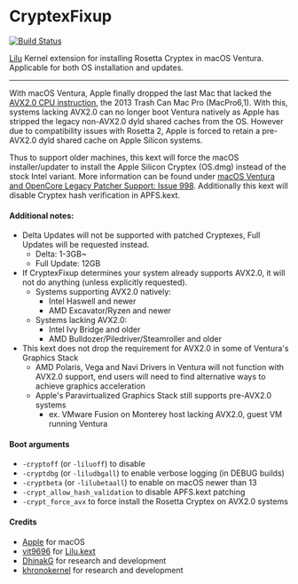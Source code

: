 CryptexFixup
==============

[![Build Status](https://github.com/acidanthera/CryptexFixup/workflows/CI/badge.svg?branch=master)](https://github.com/khronokernel/CryptexFixup/actions)

[Lilu](https://github.com/acidanthera/Lilu) Kernel extension for installing Rosetta Cryptex in macOS Ventura. Applicable for both OS installation and updates.

----------

With macOS Ventura, Apple finally dropped the last Mac that lacked the [AVX2.0 CPU instruction](https://en.wikipedia.org/wiki/Advanced_Vector_Extensions#Advanced_Vector_Extensions_2), the 2013 Trash Can Mac Pro (MacPro6,1). With this, systems lacking AVX2.0 can no longer boot Ventura natively as Apple has stripped the legacy non-AVX2.0 dyld shared caches from the OS. However due to compatibility issues with Rosetta 2, Apple is forced to retain a pre-AVX2.0 dyld shared cache on Apple Silicon systems.

Thus to support older machines, this kext will force the macOS installer/updater to install the Apple Silicon Cryptex (OS.dmg) instead of the stock Intel variant. More information can be found under [macOS Ventura and OpenCore Legacy Patcher Support: Issue 998](https://github.com/dortania/OpenCore-Legacy-Patcher/issues/998). Additionally this kext will disable Cryptex hash verification in APFS.kext.


#### Additional notes:

- Delta Updates will not be supported with patched Cryptexes, Full Updates will be requested instead.
  - Delta: 1-3GB~
  - Full Update: 12GB
- If CryptexFixup determines your system already supports AVX2.0, it will not do anything (unless explicitly requested).
  - Systems supporting AVX2.0 natively:
    - Intel Haswell and newer
    - AMD Excavator/Ryzen and newer
  - Systems lacking AVX2.0:
    - Intel Ivy Bridge and older
    - AMD Bulldozer/Piledriver/Steamroller and older
- This kext does not drop the requirement for AVX2.0 in some of Ventura's Graphics Stack
  - AMD Polaris, Vega and Navi Drivers in Ventura will not function with AVX2.0 support, end users will need to find alternative ways to achieve graphics acceleration
  - Apple's Paravirtualized Graphics Stack still supports pre-AVX2.0 systems
    - ex. VMware Fusion on Monterey host lacking AVX2.0, guest VM running Ventura


#### Boot arguments

- `-cryptoff` (or `-liluoff`) to disable
- `-cryptdbg` (or `-liludbgall`) to enable verbose logging (in DEBUG builds)
- `-cryptbeta` (or `-lilubetaall`) to enable on macOS newer than 13
- `-crypt_allow_hash_validation` to disable APFS.kext patching
- `-crypt_force_avx` to force install the Rosetta Cryptex on AVX2.0 systems


#### Credits

- [Apple](https://www.apple.com) for macOS
- [vit9696](https://github.com/vit9696) for [Lilu.kext](https://github.com/vit9696/Lilu)
- [DhinakG](https://github.com/dhinakg) for research and development
- [khronokernel](https://github.com/khronokernel) for research and development
